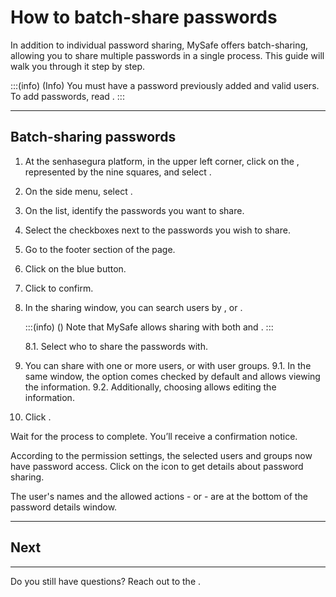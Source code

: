 # How to batch-share passwords 

In addition to individual password sharing, MySafe offers batch-sharing, allowing you to share multiple passwords in a single process. This guide will walk you through it step by step.

:::(info) (Info)
You must have a password previously added and valid users. To add passwords, read .
:::
* * *

## Batch-sharing passwords

1. At the senhasegura platform, in the upper left corner, click on the , represented by the nine squares, and select .
2. On the side menu, select . 
3. On the list, identify the passwords you want to share. 
4. Select the checkboxes next to the passwords you wish to share.
5. Go to the footer section of the page.
6. Click on the  blue button.
7. Click  to confirm.
8. In the sharing window, you can search users by , or .
    
    :::(info) ()
    Note that MySafe allows sharing with both  and .
    ::: 
    
    8.1. Select who to share the passwords with.
9. You can share with one or more users, or with user groups.
    9.1. In the same window, the  option comes checked by default and allows viewing the information.
    9.2. Additionally, choosing  allows editing the information.
10. Click .

Wait for the process to complete. You’ll receive a confirmation notice.

According to the permission settings, the selected users and groups now have password access. Click on the  icon to get details about password sharing.

The user's names and the allowed actions -  or  - are at the bottom of the password details window.

***

## Next


***

Do you still have questions? Reach out to the .